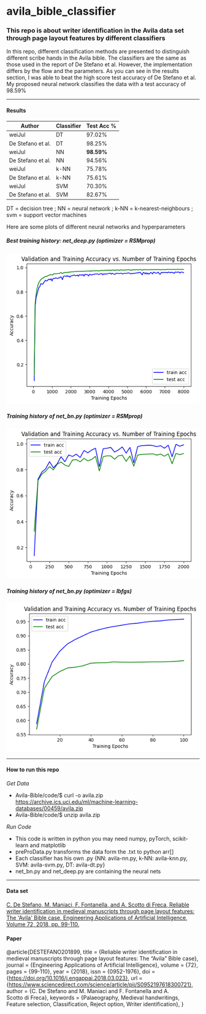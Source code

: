 # avila_bible_classifier
### This repo is about writer identification in the Avila data set through page layout features by different classifiers

In this repo, different classification methods are presented to distinguish different scribe hands in the Avila bible.
The classifiers are the same as those used in the report of De Stefano et al. However, the implementation differs by the flow and the parameters. As you can see in the results section, I was able to beat the high score test accuracy of De Stefano et al. My proposed neural network classifies the data with a test accuracy of 98.59%

---

#### Results

Author | Classifier | Test Acc %
-------- | -------- | --------
weiJul   | DT   | 97.02%
De Stefano et al.   | DT  | 98.25%
weiJul   | NN   | **98.59%**
De Stefano et al.   | NN  | 94.56%
weiJul   | k-NN   | 75.78%
De Stefano et al.   | k-NN  | 75.61%
weiJul   | SVM   | 70.30%
De Stefano et al.   | SVM  | 82.67%

DT = decision tree ; NN = neural network ; k-NN = k-nearest-neighbours ; svm = support vector machines 


Here are some plots of different neural networks and hyperparameters

##### Best training history: net_deep.py (optimizer = RSMprop) 
![](img/plot_deep_dr_bn_9859.png)

##### Training history of net_bn.py (optimizer = RSMprop)
![](img/plot-NN-RMS.png)

##### Training history of net_bn.py (optimizer = lbfgs)
![](img/plot-NN-lbfgs.png)

---

#### How to run this repo

*Get Data*
* Avila-Bible/code/$ curl -o avila.zip https://archive.ics.uci.edu/ml/machine-learning-databases/00459/avila.zip
* Avila-Bible/code/$ unzip avila.zip

*Run Code*
* This code is written in python you may need numpy, pyTorch, scikit-learn and matplotlib
* preProData.py transforms the data form the .txt to python arr[]
* Each classifier has his own .py {NN: avila-nn.py, k-NN: avila-knn.py, SVM: avila-svm.py, DT: avila-dt.py}
* net_bn.py and net_deep.py are containing the neural nets


---

#### Data set
[C. De Stefano, M. Maniaci, F. Fontanella, and A. Scotto di Freca, Reliable writer identification in medieval manuscripts through page layout features: The 'Avila' Bible case, Engineering Applications of Artificial Intelligence, Volume 72, 2018, pp. 99-110.](https://archive.ics.uci.edu/ml/datasets/Avila)

#### Paper

@article{DESTEFANO201899,
title = {Reliable writer identification in medieval manuscripts through page layout features: The “Avila” Bible case},
journal = {Engineering Applications of Artificial Intelligence},
volume = {72},
pages = {99-110},
year = {2018},
issn = {0952-1976},
doi = {https://doi.org/10.1016/j.engappai.2018.03.023},
url = {https://www.sciencedirect.com/science/article/pii/S0952197618300721},
author = {C. De Stefano and M. Maniaci and F. Fontanella and A. Scotto di Freca},
keywords = {Palaeography, Medieval handwritings, Feature selection, Classification, Reject option, Writer identification},
}



